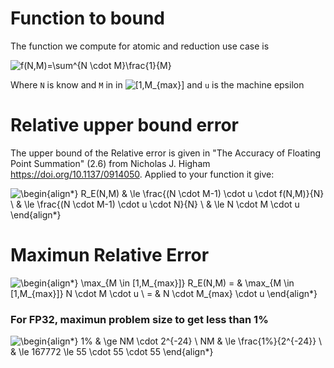 # Function to bound

The function we compute for atomic and reduction use case is 

![f(N,M)=\sum^{N \cdot M}\frac{1}{M}](https://render.githubusercontent.com/render/math?math=%5Cdisplaystyle+f%28N%2CM%29%3D%5Csum%5E%7BN+%5Ccdot+M%7D%5Cfrac%7B1%7D%7BM%7D)

Where `N` is know and `M` in in ![[1,M_{max}]](https://render.githubusercontent.com/render/math?math=%5Cdisplaystyle+%5B1%2CM_%7Bmax%7D%5D) and `u` is the machine epsilon

# Relative upper bound error
The upper bound of the Relative error is given in "The Accuracy of Floating Point Summation" (2.6) from Nicholas J. Higham https://doi.org/10.1137/0914050. 
Applied to your function it give:

![\begin{align*}
R_E(N,M) & \le \frac{(N \cdot M-1) \cdot u \cdot f(N,M)}{N} \\
& \le \frac{(N \cdot M-1) \cdot u \cdot N}{N} \\
& \le N \cdot M \cdot u
\end{align*}
](https://render.githubusercontent.com/render/math?math=%5Cdisplaystyle+%5Cbegin%7Balign%2A%7D%0AR_E%28N%2CM%29+%26+%5Cle+%5Cfrac%7B%28N+%5Ccdot+M-1%29+%5Ccdot+u+%5Ccdot+f%28N%2CM%29%7D%7BN%7D+%5C%5C%0A%26+%5Cle+%5Cfrac%7B%28N+%5Ccdot+M-1%29+%5Ccdot+u+%5Ccdot+N%7D%7BN%7D+%5C%5C%0A%26+%5Cle+N+%5Ccdot+M+%5Ccdot+u%0A%5Cend%7Balign%2A%7D%0A)

# Maximun Relative Error

![\begin{align*}
\max_{M \in [1,M_{max}]} R_E(N,M) = & \max_{M \in [1,M_{max}]}  N \cdot M \cdot u \\
= & N \cdot M_{max} \cdot u 
\end{align*}](https://render.githubusercontent.com/render/math?math=%5Cdisplaystyle+%5Cbegin%7Balign%2A%7D%0A%5Cmax_%7BM+%5Cin+%5B1%2CM_%7Bmax%7D%5D%7D+R_E%28N%2CM%29+%3D+%26+%5Cmax_%7BM+%5Cin+%5B1%2CM_%7Bmax%7D%5D%7D++N+%5Ccdot+M+%5Ccdot+u+%5C%5C%0A%3D+%26+N+%5Ccdot+M_%7Bmax%7D+%5Ccdot+u+%0A%5Cend%7Balign%2A%7D)

### For FP32, maximun problem size to get less than 1%

![\begin{align*}
1\% & \ge NM \cdot 2^{-24} \\
NM & \le \frac{1\%}{2^{-24}} \\
        & \le 167772 \le 55 \cdot 55 \cdot 55
\end{align*}
](https://render.githubusercontent.com/render/math?math=%5Cdisplaystyle+%5Cbegin%7Balign%2A%7D%0A1%5C%25+%26+%5Cge+NM+%5Ccdot+2%5E%7B-24%7D+%5C%5C%0ANM+%26+%5Cle+%5Cfrac%7B1%5C%25%7D%7B2%5E%7B-24%7D%7D+%5C%5C%0A++++++++%26+%5Cle+167772+%5Cle+55+%5Ccdot+55+%5Ccdot+55%0A%5Cend%7Balign%2A%7D%0A)
